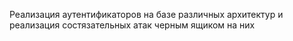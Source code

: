 Реализация аутентификаторов на базе различных архитектур
и реализация состязательных атак черным ящиком на них